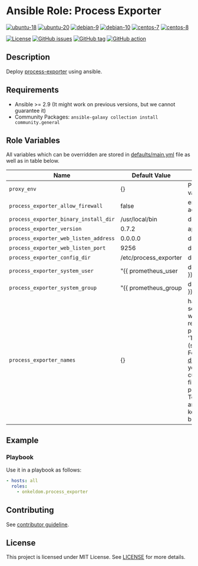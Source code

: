 # Ansible Role: Process Exporter

[![ubuntu-18](https://img.shields.io/badge/ubuntu-18.x-orange?style=flat&logo=ubuntu)](https://ubuntu.com/)
[![ubuntu-20](https://img.shields.io/badge/ubuntu-20.x-orange?style=flat&logo=ubuntu)](https://ubuntu.com/)
[![debian-9](https://img.shields.io/badge/debian-9.x-orange?style=flat&logo=debian)](https://www.debian.org/)
[![debian-10](https://img.shields.io/badge/debian-10.x-orange?style=flat&logo=debian)](https://www.debian.org/)
[![centos-7](https://img.shields.io/badge/centos-7.x-orange?style=flat&logo=centos)](https://www.centos.org/)
[![centos-8](https://img.shields.io/badge/centos-8.x-orange?style=flat&logo=centos)](https://www.centos.org/)

[![License](https://img.shields.io/badge/license-MIT%20License-brightgreen.svg?style=flat)](https://opensource.org/licenses/MIT)
[![GitHub issues](https://img.shields.io/github/issues/OnkelDom/ansible-role-process-exporter?style=flat)](https://github.com/OnkelDom/ansible-role-process-exporter/issues)
[![GitHub tag](https://img.shields.io/github/tag/OnkelDom/ansible-role-process-exporter.svg?style=flat)](https://github.com/OnkelDom/ansible-role-process-exporter/tags)
[![GitHub action](https://github.com/OnkelDom/ansible-role-process-exporter/workflows/ansible-lint/badge.svg)](https://github.com/OnkelDom/ansible-role-process-exporter)

## Description

Deploy [process-exporter](https://github.com/ncabatoff/process-exporter) using ansible.

## Requirements

- Ansible >= 2.9 (It might work on previous versions, but we cannot guarantee it)
- Community Packages: `ansible-galaxy collection install community.general`

## Role Variables

All variables which can be overridden are stored in [defaults/main.yml](defaults/main.yml) file as well as in table below.

| Name           | Default Value | Description                        |
| -------------- | ------------- | -----------------------------------|
| `proxy_env` | {} | Proxy environment variables |
| `process_exporter_allow_firewall` | false | enable firewall access |
| `process_exporter_binary_install_dir` | /usr/local/bin | default bin dir |
| `process_exporter_version` | 0.7.2 | app version |
| `process_exporter_web_listen_address` | 0.0.0.0 | default listen address |
| `process_exporter_web_listen_port` | 9256 | default listen port |
| `process_exporter_config_dir` | /etc/process_exporter | default config dir |
| `process_exporter_system_user` | "{{ prometheus_user | default('prometheus') }}" | defuault system user |
| `process_exporter_system_group` | "{{ prometheus_group | default('prometheus') }}" | default system group |
| `process_exporter_names` | {} | handling has been set up in an unusual way to handle recommended process-exporter 'Template variables' (such as {{.Comm}}). Follow the example in [defaults/main.yml](defaults/main.yml) if you want to define custom filtering/grouping of processes that use Template variables and make sure to keep the {% raw %} block delimiters. |

## Example

### Playbook

Use it in a playbook as follows:
```yaml
- hosts: all
  roles:
    - onkeldom.process_exporter
```

## Contributing

See [contributor guideline](CONTRIBUTING.md).

## License

This project is licensed under MIT License. See [LICENSE](/LICENSE) for more details.
